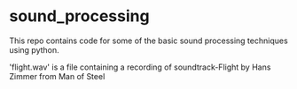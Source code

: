 # sound_processing
This repo contains code for some of the basic sound processing techniques using python.

'flight.wav' is a file containing a recording of soundtrack-Flight by Hans Zimmer from Man of Steel

